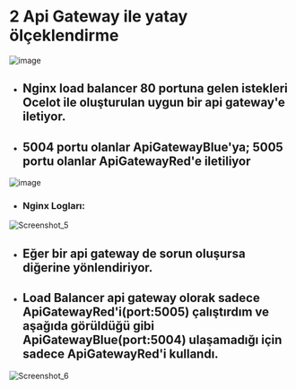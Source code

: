 # 2 Api Gateway ile yatay ölçeklendirme

![image](https://github.com/user-attachments/assets/970e0fd5-9268-4df0-b84c-d91973773d7d)

 * ## Nginx load balancer 80 portuna gelen istekleri Ocelot ile oluşturulan uygun bir api gateway'e iletiyor.
 * ## 5004 portu olanlar ApiGatewayBlue'ya; 5005 portu olanlar ApiGatewayRed'e iletiliyor

![image](https://github.com/user-attachments/assets/01b93053-a309-4644-9ee8-00085ee46ea1)

* ### Nginx Logları:

![Screenshot_5](https://github.com/user-attachments/assets/9c23f2d6-0cde-4bfa-920c-8c34c3160c32)

* ## Eğer bir api gateway de sorun oluşursa diğerine yönlendiriyor.
* ## Load Balancer api gateway olorak sadece ApiGatewayRed'i(port:5005) çalıştırdım ve aşağıda görüldüğü gibi ApiGatewayBlue(port:5004) ulaşamadığı için sadece ApiGatewayRed'i kullandı.

![Screenshot_6](https://github.com/user-attachments/assets/ef2fdb58-d464-46e9-ac4c-adbe2218e6b2)


